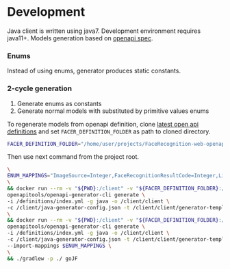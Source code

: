 # Development

Java client is written using java7. Development environment requires java11+.
Models generation based on [openapi spec](https://github.com/regulaforensics/FaceRecognition-web-openapi). 

### Enums
Instead of using enums, generator produces static constants. 

### 2-cycle generation
1. Generate enums as constants
2. Generate normal models with substituted by primitive values enums

To regenerate models from openapi definition, 
clone [latest open api definitions](https://github.com/regulaforensics/FaceRecognition-web-openapi)
and set `FACER_DEFINITION_FOLDER` as path to cloned directory.
```bash
FACER_DEFINITION_FOLDER="/home/user/projects/FaceRecognition-web-openapi"
```
Then use next command from the project root.
```bash
\
ENUM_MAPPINGS="ImageSource=Integer,FaceRecognitionResultCode=Integer,LivenessStatus=Integer" \
\
&& docker run --rm -v "${PWD}:/client" -v "${FACER_DEFINITION_FOLDER}:/definitions" \
openapitools/openapi-generator-cli generate \
-i /definitions/index.yml -g java -o /client/client \
-c /client/java-generator-config.json -t /client/client/generator-templates/ \
\
&& docker run --rm -v "${PWD}:/client" -v "${FACER_DEFINITION_FOLDER}:/definitions" \
openapitools/openapi-generator-cli generate \
-i /definitions/index.yml -g java -o /client/client \
-c /client/java-generator-config.json -t /client/client/generator-templates/ \
--import-mappings $ENUM_MAPPINGS \
\
&& ./gradlew -p ./ goJF
```
